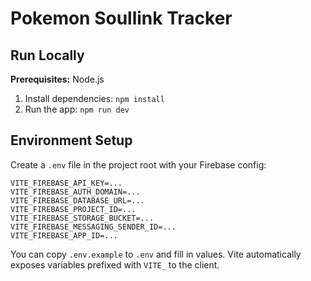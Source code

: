 # Pokemon Soullink Tracker

## Run Locally

**Prerequisites:**  Node.js


1. Install dependencies:
   `npm install`
2. Run the app:
   `npm run dev`

## Environment Setup

Create a `.env` file in the project root with your Firebase config:

```
VITE_FIREBASE_API_KEY=...
VITE_FIREBASE_AUTH_DOMAIN=...
VITE_FIREBASE_DATABASE_URL=...
VITE_FIREBASE_PROJECT_ID=...
VITE_FIREBASE_STORAGE_BUCKET=...
VITE_FIREBASE_MESSAGING_SENDER_ID=...
VITE_FIREBASE_APP_ID=...
```

You can copy `.env.example` to `.env` and fill in values. Vite automatically exposes variables prefixed with `VITE_` to the client.
